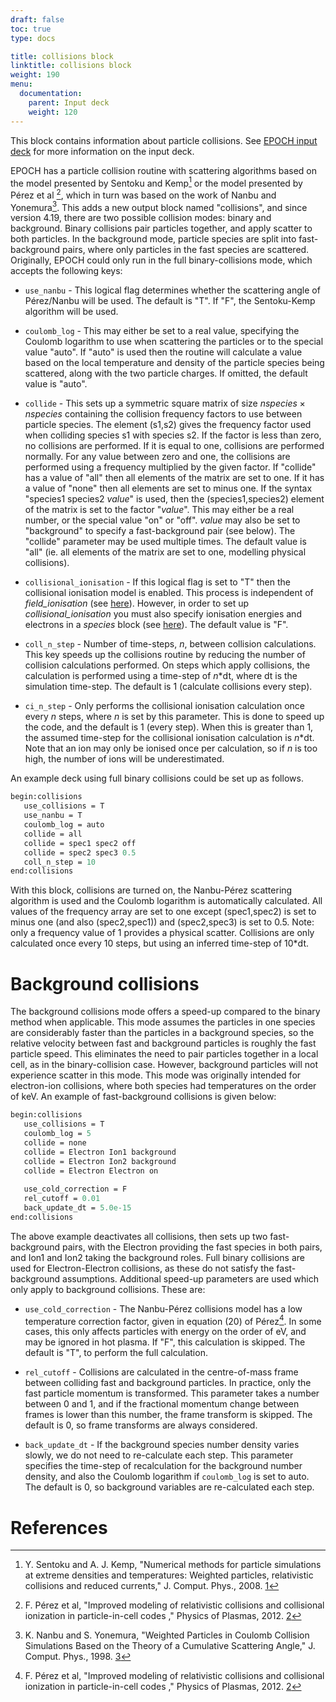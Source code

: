 ```yaml
---
draft: false
toc: true
type: docs

title: collisions block
linktitle: collisions block
weight: 190
menu:
  documentation:
    parent: Input deck
    weight: 120
---
```


This block contains information about particle collisions. See [EPOCH
input deck][Input_deck] for more information on the
input deck.

EPOCH has a particle collision routine with scattering algorithms based
on the model presented by Sentoku and Kemp[^1] or the model presented by
Pérez et al [^2], which in turn was based on the work of Nanbu and
Yonemura[^3]. This adds a new output block named "collisions", and since version 4.19, there are two 
possible collision modes: binary and background.
Binary collisions pair particles together, and apply scatter to both particles.
In the background mode, particle species are split into fast-background pairs, where
only particles in the fast species are scattered. Originally, EPOCH could only
run in the full binary-collisions mode, which accepts the following keys:

- `use_nanbu` - This logical flag determines whether the scattering angle of
Pérez/Nanbu will be used. The default is "T". If "F", the
Sentoku-Kemp algorithm will be used.

-   `coulomb_log` - This may either be set to a real value,
    specifying the Coulomb logarithm to use when scattering the
    particles or to the special value "auto". If "auto" is used then the
    routine will calculate a value based on the local temperature and
    density of the particle species being scattered, along with the two
    particle charges. If omitted, the default value is "auto".

-   `collide` - This sets up a symmetric square matrix of
    size $nspecies \times nspecies$ containing the collision frequency
    factors to use between particle species. The element (s1,s2) gives
    the frequency factor used when colliding species s1 with species s2.
    If the factor is less than zero, no collisions are performed. If it
    is equal to one, collisions are performed normally. For any value
    between zero and one, the collisions are performed using a frequency
    multiplied by the given factor.
If "collide" has a value of "all" then all elements of the matrix are
set to one. If it has a value of "none" then all elements are set to
minus one.
If the syntax "species1 species2 _value_" is used, then the
(species1,species2) element of the matrix is set to the factor
"_value_". This may either be a real number, or the special value "on"
or "off". _value_ may also be set to "background" to specify a fast-background pair (see below). The "collide" parameter may be used multiple times.
The default value is "all" (ie. all elements of the matrix are set to
one, modelling physical collisions). 

- `collisional_ionisation` - If this logical flag is set to
"T" then the collisional ionisation model is enabled. This process is
independent of *field_ionisation* (see
[here][Input_deck_species__ionisation]). However, in
order to set up *collisional_ionisation* you must also specify
ionisation energies and electrons in a *species* block (see
[here][Input_deck_species__ionisation]). The default
value is "F".

- `coll_n_step` - Number of time-steps, $n$, between collision calculations. This key speeds up the
collisions routine by reducing the number of collision calculations performed. On steps which apply
collisions, the calculation is performed using a time-step of $n$*dt, where dt is the simulation time-step.
The default is 1 (calculate collisions every step).

- `ci_n_step` - Only performs the collisional ionisation calculation once every $n$ steps, where $n$ is set by this parameter. This is done to speed up the code, and the default is 1 (every step). When this is greater than 1, the assumed time-step for the collisional ionisation calculation is $n$*dt. Note that an ion may only be ionised once per calculation, so if $n$ is too high, the number of ions will be underestimated.

An example deck using full binary collisions could be set up as follows.

```perl
begin:collisions
   use_collisions = T
   use_nanbu = T
   coulomb_log = auto
   collide = all
   collide = spec1 spec2 off
   collide = spec2 spec3 0.5
   coll_n_step = 10
end:collisions
```

With this block, collisions are turned on, the Nanbu-Pérez scattering
algorithm is used and the Coulomb logarithm is automatically calculated.
All values of the frequency array are set to one except (spec1,spec2) is
set to minus one (and also (spec2,spec1)) and (spec2,spec3) is set to
0.5. Note: only a frequency value of 1 provides a physical scatter.
Collisions are only calculated once every 10 steps, but using an 
inferred time-step of 10*dt.

# Background collisions

The background collisions mode offers a speed-up compared to the binary 
method when applicable. This mode assumes the particles in one species are
considerably faster than the particles in a background species, so the 
relative velocity between fast and background particles is roughly the 
fast particle speed. 
This eliminates the need to pair particles together in a local cell, as in
the binary-collision case. However, background particles will not
experience scatter in this mode. This mode was originally intended for 
electron-ion collisions, where both species had temperatures on the order 
of keV. An example of fast-background collisions is given below:
  
```perl
begin:collisions
   use_collisions = T
   coulomb_log = 5
   collide = none
   collide = Electron Ion1 background
   collide = Electron Ion2 background
   collide = Electron Electron on
   
   use_cold_correction = F
   rel_cutoff = 0.01
   back_update_dt = 5.0e-15 
end:collisions
```

The above example deactivates all collisions, then sets up two fast-background pairs,
with the Electron providing the fast species in both pairs, and Ion1 and Ion2 taking
the background roles. Full binary collisions are used for Electron-Electron collisions,
as these do not satisfy the fast-background assumptions. Additional speed-up parameters are
used which only apply to background collisions. These are: 

- `use_cold_correction` - The Nanbu-Pérez collisions model has a low
temperature correction factor, given in equation (20) of Pérez[^2]. 
In some cases, this only affects particles with energy
on the order of eV, and may be ignored in hot plasma. If "F", this calculation is skipped. The
default is "T", to perform the full calculation.

- `rel_cutoff` - Collisions are calculated in the centre-of-mass frame
between colliding fast and background particles. In practice, only the fast
particle momentum is transformed. This parameter takes a number between 0 and 1, and
if the fractional momentum change between frames is lower than this number, the
frame transform is skipped. The default is 0, so frame transforms are always considered.

- `back_update_dt` - If the background species number density varies
slowly, we do not need to re-calculate each step. This parameter specifies the 
time-step of recalculation for the background number density, and also the 
Coulomb logarithm if `coulomb_log` is set to auto. The default is 0,
so background variables are re-calculated each step.

# References

<references />

[^1]: Y. Sentoku and A. J. Kemp, "Numerical methods for particle
    simulations at extreme densities and temperatures: Weighted
    particles, relativistic collisions and reduced currents," J. Comput.
    Phys., 2008.
    [1](http://www.sciencedirect.com/science/article/pii/S0021999108001988)

[^2]: F. Pérez et al, "Improved modeling of relativistic collisions and
    collisional ionization in particle-in-cell codes ," Physics of
    Plasmas, 2012. [2](https://doi.org/10.1063/1.4742167)

[^3]: K. Nanbu and S. Yonemura, "Weighted Particles in Coulomb Collision
    Simulations Based on the Theory of a Cumulative Scattering Angle,"
    J. Comput. Phys., 1998. [3](https://doi.org/10.1006/jcph.1998.6049)



<!-- ########################  Cross references  ######################## -->


[Input_deck]: /documentation/input_deck/input_deck
[Input_deck_species__ionisation]: /documentation/input_deck/input_deck_species#ionisation
